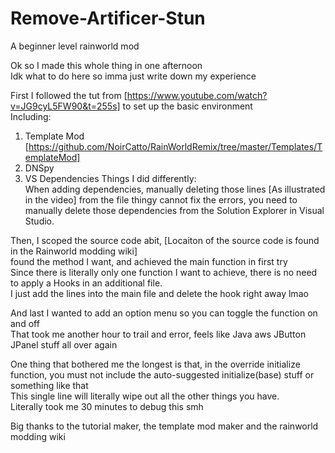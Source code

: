 # Remove-Artificer-Stun
A beginner level rainworld mod

Ok so I made this whole thing in one afternoon\
Idk what to do here so imma just write down my experience

First I followed the tut from [https://www.youtube.com/watch?v=JG9cyL5FW90&t=255s] to set up the basic environment\
Including:
1. Template Mod [https://github.com/NoirCatto/RainWorldRemix/tree/master/Templates/TemplateMod]
2. DNSpy
3. VS Dependencies
Things I did differently:\
When adding dependencies, manually deleting those lines [As illustrated in the video] from the file thingy cannot fix the errors, you need to manually delete those dependencies from the Solution Explorer in Visual Studio.

Then, I scoped the source code abit, [Locaiton of the source code is found in the Rainworld modding wiki]\
found the method I want, and achieved the main function in first try\
Since there is literally only one function I want to achieve, there is no need to apply a Hooks in an additional file.\
I just add the lines into the main file and delete the hook right away lmao

And last I wanted to add an option menu so you can toggle the function on and off\
That took me another hour to trail and error, feels like Java aws JButton JPanel stuff all over again

One thing that bothered me the longest is that, in the override initialize function, you must not include the auto-suggested initialize(base) stuff or something like that\
This single line will literally wipe out all the other things you have.\
Literally took me 30 minutes to debug this smh

Big thanks to the tutorial maker, the template mod maker and the rainworld modding wiki
